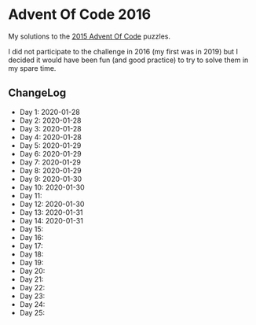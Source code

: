 # Advent Of Code 2016

My solutions to the [2015 Advent Of Code](https://adventofcode.com/2016) puzzles.

I did not participate to the challenge in 2016 (my first was in 2019) but I decided it would have been fun (and good practice) to try to solve them in my spare time.

## ChangeLog

* Day 1: 2020-01-28
* Day 2: 2020-01-28
* Day 3: 2020-01-28
* Day 4: 2020-01-28
* Day 5: 2020-01-29
* Day 6: 2020-01-29
* Day 7: 2020-01-29
* Day 8: 2020-01-29
* Day 9: 2020-01-30
* Day 10: 2020-01-30
* Day 11: 
* Day 12: 2020-01-30
* Day 13: 2020-01-31
* Day 14: 2020-01-31
* Day 15: 
* Day 16: 
* Day 17: 
* Day 18: 
* Day 19: 
* Day 20:
* Day 21:
* Day 22: 
* Day 23:
* Day 24:
* Day 25:
